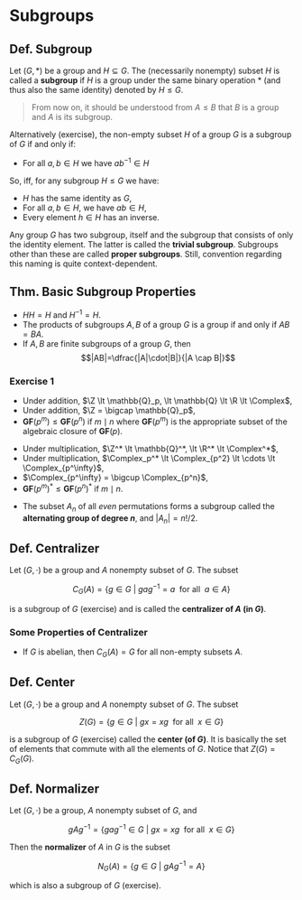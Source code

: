 # Subgroups

## Def. Subgroup

Let $(G, *)$ be a group and $H \subseteq G$. The (necessarily nonempty) subset $H$ is called a **subgroup** if $H$ is a group under the same binary operation $*$ (and thus also the same identity) denoted by $H \leq G$.

> From now on, it should be understood from $A \leq B$ that $B$ is a group and $A$ is its subgroup.

Alternatively (exercise), the non-empty subset $H$ of a group $G$ is a subgroup of $G$ if and only if:

* For all $a,b \in H$ we have $ab^{-1} \in H$

So, iff, for any subgroup $H \leq G$ we have:

* $H$ has the same identity as $G$,
* For all $a,b \in H$, we have $ab \in H$,
* Every element $h \in H$ has an inverse.

Any group $G$ has two subgroup, itself and the subgroup that consists of only the identity element. The latter is called the **trivial subgroup**. Subgroups other than these are called **proper subgroups**. Still, convention regarding this naming is quite context-dependent.

## Thm. Basic Subgroup Properties

* $HH = H$ and $H^{-1} = H$.
* The products of subgroups $A,B$ of a group $G$ is a group if and only if $AB=BA$.
* If $A,B$ are finite subgroups of a group $G$, then
$$|AB|=\dfrac{|A|\cdot|B|}{|A \cap B|}$$

### Exercise 1

* Under addition, $\Z \lt \mathbb{Q}_p, \lt \mathbb{Q} \lt \R \lt \Complex$,
* Under addition, $\Z = \bigcap \mathbb{Q}_p$,
* $\mathbf{GF}(p^m) \leq \mathbf{GF}(p^n)$ if $m \mid n$ where $\mathbf{GF}(p^m)$ is the appropriate subset of the algebraic closure of $\mathbf{GF}(p)$.

<!--  -->

* Under multiplication, $\Z^* \lt \mathbb{Q}^*, \lt \R^* \lt \Complex^*$,
* Under multiplication, $\Complex_p^* \lt \Complex_{p^2} \lt \cdots \lt \Complex_{p^\infty}$,
* $\Complex_{p^\infty} = \bigcup \Complex_{p^n}$,
* $\mathbf{GF}(p^m)^* \leq \mathbf{GF}(p^n)^*$ if $m \mid n$.

<!--  -->

* The subset $A_n$ of all _even_ permutations forms a subgroup called the **alternating group of degree $n$**, and $|A_n|=n!/2$.

<!-- TODO: Add more exercises here from kargapolov p.27 and other sources -->

## Def. Centralizer

Let $(G, \cdot)$ be a group and $A$ nonempty subset of $G$. The subset

$$C_G(A) = \{ g \in G \> | \> gag^{-1} = a \enspace \text{for all} \enspace a \in A \}$$

is a subgroup of $G$ (exercise) and is called the **centralizer of $A$ (in $G$)**.

### Some Properties of Centralizer

* If $G$ is abelian, then $C_G(A) = G$ for all non-empty subsets $A$.

## Def. Center

Let $(G, \cdot)$ be a group and $A$ nonempty subset of $G$. The subset

$$Z(G) = \{ g \in G \> | \> gx=xg \enspace \text{for all} \enspace x \in G \}$$

is a subgroup of $G$ (exercise) called the **center (of $G$)**. It is basically the set of elements that commute with all the elements of $G$. Notice that $Z(G) = C_G(G)$.

## Def. Normalizer

Let $(G, \cdot)$ be a group, $A$ nonempty subset of $G$, and

$$gAg^{-1} = \{ gag^{-1} \in G \> | \> gx=xg \enspace \text{for all} \enspace x \in G \}$$

Then the **normalizer** of $A$ in $G$ is the subset

$$N_G(A) = \{ g \in G \> | \> gAg^{-1} = A \}$$

which is also a subgroup of $G$ (exercise).

